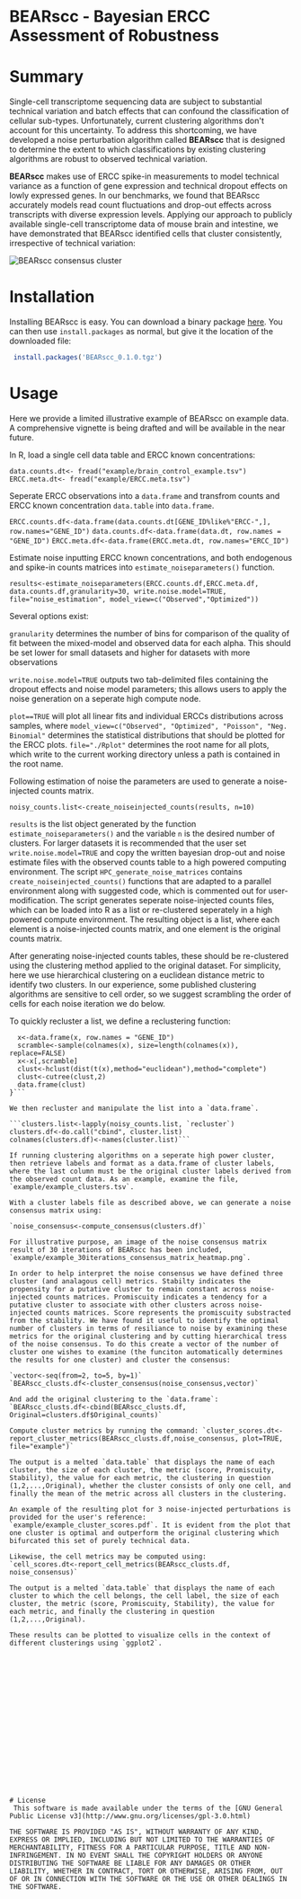 BEARscc - Bayesian ERCC Assessment of Robustness  
================================================

# Summary
Single-cell transcriptome sequencing data are subject to substantial technical variation and batch effects that can confound the classification of cellular sub-types. Unfortunately, current clustering algorithms don't account for this uncertainty. To address this shortcoming, we have developed a noise perturbation algorithm called **BEARscc** that is designed to determine the extent to which classifications by existing clustering algorithms are robust to observed technical variation.

**BEARscc** makes use of ERCC spike-in measurements to model technical variance as a function of gene expression and technical dropout effects on lowly expressed genes. In our benchmarks, we found that BEARscc accurately models read count fluctuations and drop-out effects across transcripts with diverse expression levels. Applying our approach to publicly available single-cell transcriptome data of mouse brain and intestine, we have demonstrated that BEARscc identified cells that cluster consistently, irrespective of technical variation:

![BEARscc consensus cluster](images/example_consensus.png)

# Installation

Installing BEARscc is easy. You can download a binary package [here](https://bitbucket.org/ludwigbioinf/bearscc/raw/ebfe054be6bac0082adc97ee6774a0b69b32c9c4/builds/BEARscc_0.1.0.tgz). You can then use `install.packages` as normal, but give it the location of the downloaded file:

```R
 install.packages('BEARscc_0.1.0.tgz')
 ```
 

# Usage

Here we provide a limited illustrative example of BEARscc on example data. A comprehensive vignette is being drafted and will be available in the near future. 

In R, load a single cell data table and ERCC known concentrations:

`data.counts.dt<- fread("example/brain_control_example.tsv")`
`ERCC.meta.dt<- fread("example/ERCC.meta.tsv")`

Seperate ERCC observations into a `data.frame` and transfrom counts and ERCC known concentration `data.table` into `data.frame`.

`ERCC.counts.df<-data.frame(data.counts.dt[GENE_ID%like%"ERCC-",], row.names="GENE_ID")` 
`data.counts.df<-data.frame(data.dt, row.names = "GENE_ID")` 
`ÈRCC.meta.df<-data.frame(ERCC.meta.dt, row.names="ERCC_ID")` 

Estimate noise inputting ERCC known concentrations, and both endogenous and spike-in counts matrices into `estimate_noiseparameters()` function.

`results<-estimate_noiseparameters(ERCC.counts.df,ERCC.meta.df, data.counts.df,granularity=30, write.noise.model=TRUE, file="noise_estimation", model_view=c("Observed","Optimized"))`

Several options exist:

`granularity` determines the number of bins for comparison of the quality of fit between the mixed-model and observed data for each alpha. This should be set lower for small datasets and higher for datasets with more observations

`write.noise.model=TRUE` outputs two tab-delimited files containing the dropout effects and noise model parameters; this allows users to apply the noise generation on a seperate high compute node. 

`plot==TRUE` will plot all linear fits and individual ERCCs distributions across samples, where `model_view=c("Observed", "Optimized", "Poisson", "Neg. Binomial"` determines the statistical distributions that should be plotted for the ERCC plots. `file="./Rplot"` determines the root name for all plots, which write to the current working directory unless a path is contained in the root name. 


Following estimation of noise the parameters are used to generate a noise-injected counts matrix. 

`noisy_counts.list<-create_noiseinjected_counts(results, n=10)`

`results` is the list object generated by the function `estimate_noiseparameters()` and the variable `n` is the desired number of clusters. For larger datasets it is recommended that the user set `write.noise.model=TRUE` and copy the written bayesian drop-out and noise estimate files with the observed counts table to a high powered computing environment. The script `HPC_generate_noise_matrices` contains `create_noiseinjected_counts()` functions that are adapted to a parallel environment along with suggested code, which is commented out for user-modification. The script generates seperate noise-injected counts files, which can be loaded into R as a list or re-clustered seperately in a high powered compute environment. The resulting object is a list, where each element is a noise-injected counts matrix, and one element is the original counts matrix. 

After generating noise-injected counts tables, these should be re-clustered using the clustering method applied to the original dataset. For simplicity, here we use hierarchical clustering on a euclidean distance metric to identify two clusters. In our experience, some published clustering algorithms are sensitive to cell order, so we suggest scrambling the order of cells for each noise iteration we do below.  

To quickly recluster a list, we define a reclustering function:

```recluster<-function(x){
  x<-data.frame(x, row.names = "GENE_ID")
  scramble<-sample(colnames(x), size=length(colnames(x)), replace=FALSE)
  x<-x[,scramble]
  clust<-hclust(dist(t(x),method="euclidean"),method="complete")
  clust<-cutree(clust,2)
  data.frame(clust)
}``` 

We then recluster and manipulate the list into a `data.frame`. 

```clusters.list<-lapply(noisy_counts.list, `recluster`)
clusters.df<-do.call("cbind", cluster.list)
colnames(clusters.df)<-names(cluster.list)```

If running clustering algorithms on a seperate high power cluster, then retrieve labels and format as a data.frame of cluster labels, where the last column must be the original cluster labels derived from the observed count data. As an example, examine the file, `example/example_clusters.tsv`.

With a cluster labels file as described above, we can generate a noise consensus matrix using: 

`noise_consensus<-compute_consensus(clusters.df)`

For illustrative purpose, an image of the noise consensus matrix result of 30 iterations of BEARscc has been included, `example/example_30iterations_consensus_matrix_heatmap.png`.

In order to help interpret the noise consensus we have defined three cluster (and analagous cell) metrics. Stabilty indicates the propensity for a putative cluster to remain constant across noise-injected counts matrices. Promiscuity indicates a tendency for a putative cluster to associate with other clusters across noise-injected counts matrices. Score represents the promiscuity substracted from the stability. We have found it useful to identify the optimal number of clusters in terms of resiliance to noise by examining these metrics for the original clustering and by cutting hierarchical tress of the noise consensus. To do this create a vector of the number of cluster one wishes to examine (the funciton automatically determines the results for one cluster) and cluster the consensus:

`vector<-seq(from=2, to=5, by=1)` 
`BEARscc_clusts.df<-cluster_consensus(noise_consensus,vector)` 

And add the original clustering to the `data.frame`: `BEARscc_clusts.df<-cbind(BEARscc_clusts.df, Original=clusters.df$Original_counts)` 

Compute cluster metrics by running the command: `cluster_scores.dt<-report_cluster_metrics(BEARscc_clusts.df,noise_consensus, plot=TRUE, file="example")`

The output is a melted `data.table` that displays the name of each cluster, the size of each cluster, the metric (score, Promiscuity, Stability), the value for each metric, the clustering in question (1,2,...,Original), whether the cluster consists of only one cell, and finally the mean of the metric across all clusters in the clustering.  

An example of the resulting plot for 3 noise-injected perturbations is provided for the user's reference: `example/example_cluster_scores.pdf`. It is evident from the plot that one cluster is optimal and outperform the original clustering which bifurcated this set of purely technical data.

Likewise, the cell metrics may be computed using:
`cell_scores.dt<-report_cell_metrics(BEARscc_clusts.df, noise_consensus)`

The output is a melted `data.table` that displays the name of each cluster to which the cell belongs, the cell label, the size of each cluster, the metric (score, Promiscuity, Stability), the value for each metric, and finally the clustering in question (1,2,...,Original).

These results can be plotted to visualize cells in the context of different clusterings using `ggplot2`.


















 
# License
 This software is made available under the terms of the [GNU General Public License v3](http://www.gnu.org/licenses/gpl-3.0.html)

THE SOFTWARE IS PROVIDED "AS IS", WITHOUT WARRANTY OF ANY KIND, EXPRESS OR IMPLIED, INCLUDING BUT NOT LIMITED TO THE WARRANTIES OF MERCHANTABILITY, FITNESS FOR A PARTICULAR PURPOSE, TITLE AND NON-INFRINGEMENT. IN NO EVENT SHALL THE COPYRIGHT HOLDERS OR ANYONE DISTRIBUTING THE SOFTWARE BE LIABLE FOR ANY DAMAGES OR OTHER LIABILITY, WHETHER IN CONTRACT, TORT OR OTHERWISE, ARISING FROM, OUT OF OR IN CONNECTION WITH THE SOFTWARE OR THE USE OR OTHER DEALINGS IN THE SOFTWARE.

